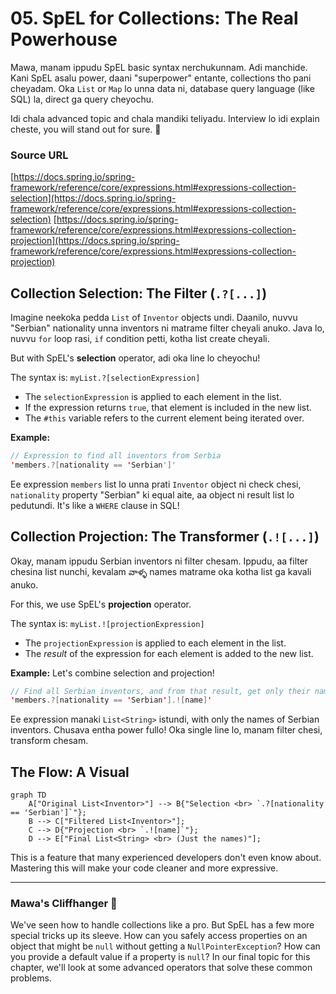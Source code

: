 # 05. SpEL for Collections: The Real Powerhouse

Mawa, manam ippudu SpEL basic syntax nerchukunnam. Adi manchide. Kani SpEL asalu power, daani "superpower" entante, collections tho pani cheyadam. Oka `List` or `Map` lo unna data ni, database query language (like SQL) la, direct ga query cheyochu.

Idi chala advanced topic and chala mandiki teliyadu. Interview lo idi explain cheste, you will stand out for sure. 🚀

### Source URL
[https://docs.spring.io/spring-framework/reference/core/expressions.html#expressions-collection-selection](https://docs.spring.io/spring-framework/reference/core/expressions.html#expressions-collection-selection)
[https://docs.spring.io/spring-framework/reference/core/expressions.html#expressions-collection-projection](https://docs.spring.io/spring-framework/reference/core/expressions.html#expressions-collection-projection)

## Collection Selection: The Filter (`.?[...]`)

Imagine neekoka pedda `List` of `Inventor` objects undi. Daanilo, nuvvu "Serbian" nationality unna inventors ni matrame filter cheyali anuko. Java lo, nuvvu `for` loop rasi, `if` condition petti, kotha list create cheyali.

But with SpEL's **selection** operator, adi oka line lo cheyochu!

The syntax is: `myList.?[selectionExpression]`

*   The `selectionExpression` is applied to each element in the list.
*   If the expression returns `true`, that element is included in the new list.
*   The `#this` variable refers to the current element being iterated over.

**Example:**
```java
// Expression to find all inventors from Serbia
'members.?[nationality == 'Serbian']'
```
Ee expression `members` list lo unna prati `Inventor` object ni check chesi, `nationality` property "Serbian" ki equal aite, aa object ni result list lo pedutundi. It's like a `WHERE` clause in SQL!

## Collection Projection: The Transformer (`.![...]`)

Okay, manam ippudu Serbian inventors ni filter chesam. Ippudu, aa filter chesina list nunchi, kevalam వాళ్ళ names matrame oka kotha list ga kavali anuko.

For this, we use SpEL's **projection** operator.

The syntax is: `myList.![projectionExpression]`

*   The `projectionExpression` is applied to each element in the list.
*   The *result* of the expression for each element is added to the new list.

**Example:**
Let's combine selection and projection!

```java
// Find all Serbian inventors, and from that result, get only their names.
'members.?[nationality == 'Serbian'].![name]'
```
Ee expression manaki `List<String>` istundi, with only the names of Serbian inventors. Chusava entha power fullo! Oka single line lo, manam filter chesi, transform chesam.

## The Flow: A Visual

```mermaid
graph TD
    A["Original List<Inventor>"] --> B{"Selection <br> `.?[nationality == 'Serbian']`"};
    B --> C["Filtered List<Inventor>"];
    C --> D{"Projection <br> `.![name]`"};
    D --> E["Final List<String> <br> (Just the names)"];
```

This is a feature that many experienced developers don't even know about. Mastering this will make your code cleaner and more expressive.

***

### Mawa's Cliffhanger 🧗

We've seen how to handle collections like a pro. But SpEL has a few more special tricks up its sleeve. How can you safely access properties on an object that might be `null` without getting a `NullPointerException`? How can you provide a default value if a property is `null`? In our final topic for this chapter, we'll look at some advanced operators that solve these common problems.
